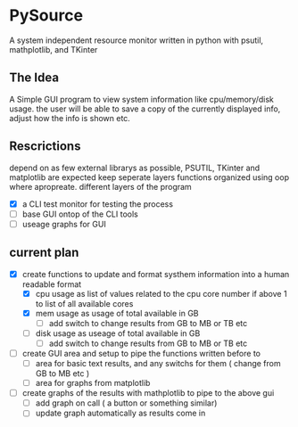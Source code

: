 # PySource
A system independent resource monitor written in python with psutil, mathplotlib, and TKinter

## The Idea
A Simple GUI program to view system information like cpu/memory/disk usage. the user will be able to save a copy of the currently displayed info, adjust how the info is shown etc.

## Rescrictions
depend on as few external librarys as possible, PSUTIL, TKinter and matplotlib are expected
keep seperate layers functions organized using oop where apropreate.
different layers of the program
- [X] a CLI test monitor for testing the process
- [ ] base GUI ontop of the CLI tools
- [ ] useage graphs for GUI

## current plan 
- [X] create functions to update and format systhem information into a human readable format
  - [X] cpu usage as list of values related to the cpu core number if above 1 to list of all available cores
  - [X] mem usage as usage of total available in GB
    - [ ] add switch to change results from GB to MB or TB etc
  - [ ] disk usage as useage of total available in GB
    - [ ] add switch to change results from GB to MB or TB etc
- [ ] create GUI area and setup to pipe the functions written before to
  - [ ] area for basic text results, and any switchs for them ( change from GB to MB etc )
  - [ ] area for graphs from matplotlib
- [ ] create graphs of the results with mathplotlib to pipe to the above gui
  - [ ] add graph on call ( a button or something similar)
  - [ ] update graph automatically as results come in
